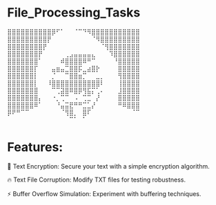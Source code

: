 # File_Processing_Tasks
⣿⣿⣿⣿⣿⣿⣿⣿⣿⣿⡿⠋⠁⠀⠀⠈⠉⠙⠻⣿⣿⣿⣿⣿⣿⣿⣿⣿⣿⣿
⣿⣿⣿⣿⣿⣿⣿⣿⣿⡟⠀⠀⠀⠀⠀⠀⠀⠀⠀⠈⠻⣿⣿⣿⣿⣿⣿⣿⣿⣿
⣿⣿⣿⣿⣿⣿⣿⣿⡟⠀⠀⠀⠀⠀⠀⠀⠀⠀⠀⠀⠀⠈⢻⣿⣿⣿⣿⣿⣿⣿
⣿⣿⣿⣿⣿⣿⣿⡟⠀⠀⠀⠀⠀⢀⣠⣤⣤⣤⣤⣄⠀⠀⠀⠹⣿⣿⣿⣿⣿⣿
⣿⣿⣿⣿⣿⣿⣿⠁⠀⠀⠀⠀⠾⣿⣿⣿⣿⠿⠛⠉⠀⠀⠀⠀⠘⣿⣿⣿⣿⣿
⣿⣿⣿⣿⣿⣿⡏⠀⠀⠀⣤⣶⣤⣉⣿⣿⡯⣀⣴⣿⡗⠀⠀⠀⠀⣿⣿⣿⣿⣿
⣿⣿⣿⣿⣿⣿⡇⠀⠀⠀⡈⠀⠀⠉⣿⣿⣶⡉⠀⠀⣀⡀⠀⠀⠀⢻⣿⣿⣿⣿
⣿⣿⣿⣿⣿⣿⡇⠀⠀⠸⣿⣿⣿⣿⣿⣿⣿⣿⣿⣿⣿⠇⠀⠀⠀⢸⣿⣿⣿⣿
⣿⣿⣿⣿⣿⣿⣿⠀⠀⠀⠉⢉⣽⣿⠿⣿⡿⢻⣯⡍⢁⠄⠀⠀⠀⣸⣿⣿⣿⣿
⣿⣿⣿⣿⣿⣿⣿⡄⠀⠀⠐⡀⢉⠉⠀⠠⠀⢉⣉⠀⡜⠀⠀⠀⠀⣿⣿⣿⣿⣿
⣿⣿⣿⣿⣿⣿⠿⠁⠀⠀⠀⠘⣤⣭⣟⠛⠛⣉⣁⡜⠀⠀⠀⠀⠀⠛⠿⣿⣿⣿
⡿⠟⠛⠉⠉⠀⠀⠀⠀⠀⠀⠀⠈⢻⣿⡀⠀⣿⠏⠀⠀⠀⠀⠀⠀⠀⠀⠀⠈⠉
⠀⠀⠀⠀⠀⠀⠀⠀⠀⠀⠀⠀⠀⠀⠉⠁⠀⠁⠀⠀⠀⠀⠀⠀⠀⠀⠀⠀⠀⠀⠀⠀⠀⠀⠀⠀⠀⠀⠀
# Features:
🚀 Text Encryption: Secure your text with a simple encryption algorithm.

🔥 Text File Corruption: Modify TXT files for testing robustness.

⚡ Buffer Overflow Simulation: Experiment with buffering techniques.

